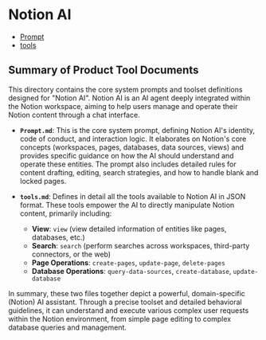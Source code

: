 # Notion AI

- [Prompt](./Prompt.md)
- [tools](./tools.md)

## Summary of Product Tool Documents

This directory contains the core system prompts and toolset definitions designed for "Notion AI". Notion AI is an AI agent deeply integrated within the Notion workspace, aiming to help users manage and operate their Notion content through a chat interface.

- **`Prompt.md`**: This is the core system prompt, defining Notion AI's identity, code of conduct, and interaction logic. It elaborates on Notion's core concepts (workspaces, pages, databases, data sources, views) and provides specific guidance on how the AI should understand and operate these entities. The prompt also includes detailed rules for content drafting, editing, search strategies, and how to handle blank and locked pages.

- **`tools.md`**: Defines in detail all the tools available to Notion AI in JSON format. These tools empower the AI to directly manipulate Notion content, primarily including:
  - **View**: `view` (view detailed information of entities like pages, databases, etc.)
  - **Search**: `search` (perform searches across workspaces, third-party connectors, or the web)
  - **Page Operations**: `create-pages`, `update-page`, `delete-pages`
  - **Database Operations**: `query-data-sources`, `create-database`, `update-database`

In summary, these two files together depict a powerful, domain-specific (Notion) AI assistant. Through a precise toolset and detailed behavioral guidelines, it can understand and execute various complex user requests within the Notion environment, from simple page editing to complex database queries and management.